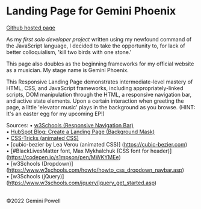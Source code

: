 # Landing Page for Gemini Phoenix

[Github hosted page](https://)

As my *first solo developer project* written using my newfound command of the JavaScript language, I decided to take the opportunity to, for lack of better colloquialism, 'kill two birds with one stone.'

This page also doubles as the beginning frameworks for my official website as a musician.
My stage name is Gemini Phoenix.

This Responsive Landing Page demonstrates intermediate-level mastery of HTML, CSS, and JavaScript frameworks, including appropriately-linked scripts, DOM manipulation through the HTML, a responsive navigation bar, and active state elements. Upon a certain interaction when greeting the page, a little 'elevator music' plays in the background as you browse. (HINT: It's an easter egg for my upcoming EP!)

Sources:
• [w3Schools (Responsive Navigation Bar)](https://www.w3schools.com/howto/howto_js_topnav_responsive.asp)<br>
• [HubSpot Blog: Create a Landing Page (Background Mask)](https://blog.hubspot.com/website/create-html-landing-page)<br>
• [CSS-Tricks (animated CSS)](https://css-tricks.com/a-handy-little-system-for-animated-entrances-in-css/)<br>
• [cubic-bezier by Lea Verou (animated CSS)] (https://cubic-bezier.com)<br>
• [#BlackLivesMatter font, Max Mykhalchuk (CSS font for header)] (https://codepen.io/s1mpson/pen/MWKYMEe)<br>
• [w3Schools (Dropdown)] (https://www.w3schools.com/howto/howto_css_dropdown_navbar.asp)<br>
• [w3Schools (jQuery)] (https://www.w3schools.com/jquery/jquery_get_started.asp)<br><br>

©2022 Gemini Powell
